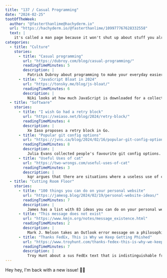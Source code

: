 ```yaml
---
title: "137 / Casual Programming"
date: "2024-02-25"
tootOfTheWeek:
  author: "@fasterthanlime@hachyderm.io"
  url: "https://hachyderm.io/@fasterthanlime/109977767628332558"
  text: |
    it's called a man page because it won't shut up about stuff you already know and doesn't actually have the answer to your question
categories:
  - title: "Culture"
    stories:
      - title: "Casual programming"
        url: "https://dubroy.com/blog/casual-programming/"
        readingTimeMinutes: 5
        description: |
          Patrick Dubroy about programming to make your everyday easier. _Thanks, Jan!_
      - title: "JavaScript Bloat in 2024"
        url: "https://tonsky.me/blog/js-bloat/"
        readingTimeMinutes: 6
        description: |
          Niki looks at how much JavaScript is downloaded for a collection of websites. _Thanks, Jan!_
  - title: "Software"
    stories:
      - title: "I wish Go had a retry block"
        url: "https://xeiaso.net/blog/2024/retry-block/"
        readingTimeMinutes: 4
        description: |
          Xe Iaso proposes a retry block in Go.
      - title: "Popular git config options"
        url: "https://jvns.ca/blog/2024/02/16/popular-git-config-options/"
        readingTimeMinutes: 8
        description: |
          Julia Evans collected people's favourite git config options. This is a goldmine!
      - title: "Useful Uses of cat"
        url: "https://two-wrongs.com/useful-uses-of-cat"
        readingTimeMinutes: 3
        description: |
          kqr argues that there are situations where a useless use of cat is appropriate.
  - title: "Cutting Room Floor"
    stories:
      - title: "100 things you can do on your personal website"
        url: "https://jamesg.blog/2024/02/19/personal-website-ideas/"
        readingTimeMinutes: 7
        description: |
          James has a list with 83 ideas you can do on your personal website. Robb has [some additional ideas](https://rknight.me/blog/more-things-you-can-do-on-your-website/).
      - title: "This message does not exist"
        url: "https://www.kmjn.org/notes/message_existence.html"
        readingTimeMinutes: 2
        description: |
          Mark J. Nelson takes an Outlook error message on a philosophical level.
      - title: "Thanks FedEx, This is Why we Keep Getting Phished"
        url: "https://www.troyhunt.com/thanks-fedex-this-is-why-we-keep-getting-phished/"
        readingTimeMinutes: 7
        description: |
          Troy Hunt about a sus FedEx text that is indistinguishable from phishing.
---
```


Hey hey, I'm back with a new issue! 💪🏻
